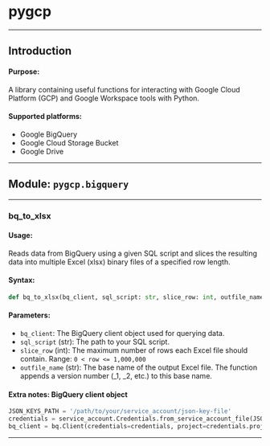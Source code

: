 # pygcp

---

## Introduction

#### **Purpose:**
A library containing useful functions for interacting with Google Cloud Platform (GCP) and Google Workspace tools with Python.

#### **Supported platforms:**
- Google BigQuery
- Google Cloud Storage Bucket
- Google Drive

---

## Module: ```pygcp.bigquery```

---

### bq_to_xlsx

#### **Usage:**

Reads data from BigQuery using a given SQL script and slices the resulting data into multiple Excel (xlsx) binary files of a specified row length.

#### **Syntax:**

```py
def bq_to_xlsx(bq_client, sql_script: str, slice_row: int, outfile_name:str)
```

#### **Parameters**:
- ```bq_client```: The BigQuery client object used for querying data.
- ```sql_script``` (str): The path to your SQL script.
- ```slice_row``` (int): The maximum number of rows each Excel file should contain. Range: ```0 < row <= 1,000,000```
- ```outfile_name``` (str): The base name of the output Excel file. The function appends a version number (_1, _2, etc.) to this base name.

#### **Extra notes: BigQuery client object**

```py
JSON_KEYS_PATH = '/path/to/your/service_account/json-key-file'
credentials = service_account.Credentials.from_service_account_file(JSON_KEYS_PATH)
bq_client = bq.Client(credentials=credentials, project=credentials.project_id)
```

---